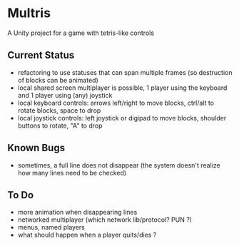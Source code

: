 # Multris
A Unity project for a game with tetris-like controls

## Current Status
* refactoring to use statuses that can span multiple frames (so destruction of blocks can be animated)
* local shared screen multiplayer is possible, 1 player using the keyboard and 1 player using (any) joystick
* local keyboard controls: arrows left/right to move blocks, ctrl/alt to rotate blocks, space to drop
* local joystick controls: left joystick or digipad to move blocks, shoulder buttons to rotate, "A" to drop

## Known Bugs
- sometimes, a full line does not disappear (the system doesn't realize how many lines need to be checked)

## To Do
- more animation when disappearing lines
- networked multiplayer (which network lib/protocol? PUN ?)
- menus, named players
- what should happen when a player quits/dies ?
